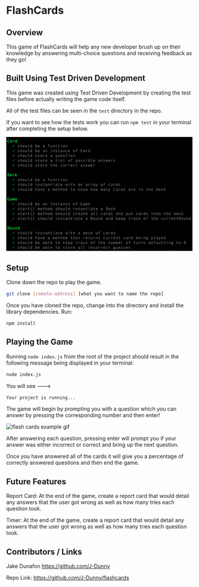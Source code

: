 # FlashCards

## Overview

This game of FlashCards will help any new developer brush up on their knowledge by answering multi-choice questions and receiving feedback as they go!

## Built Using Test Driven Development
This game was created using Test Driven Development by creating the test files before actually writing the game code itself.  

All of the test files can be seen in the `test` directory in the repo.

If you want to see how the tests work you can run `npm test` in your terminal after completing the setup below.

<img src="./assets/tdd.png" alt="drawing" width="500"/>

## Setup

Clone down the repo to play the game.

```bash
git clone [remote-address] [what you want to name the repo]
```

Once you have cloned the repo, change into the directory and install the library dependencies. Run:

```bash
npm install
```
## Playing the Game

Running `node index.js` from the root of the project should result in the following message being displayed in your terminal:

```bash
node index.js
```
You will see --->
```bash
Your project is running...
```


The game will begin by prompting you with a question which you can answer by pressing the corresponding number and then enter!

![flash cards example gif](https://media.giphy.com/media/1zkb1q58eTiTH6D7wc/giphy.gif)



After answering each question, pressing enter will prompt you if your answer was either incorrect or correct and bring up the next question.

Once you have answered all of the cards it will give you a percentage of correctly answered questions and then end the game.

## Future Features
Report Card: At the end of the game, create a report card that would detail any answers that the user got wrong as well as how many tries each question took.

Timer: At the end of the game, create a report card that would detail any answers that the user got wrong as well as how many tries each question took.

## Contributors / Links
Jake Dunafon https://github.com/J-Dunny

Repo Link: https://github.com/J-Dunny/flashcards
